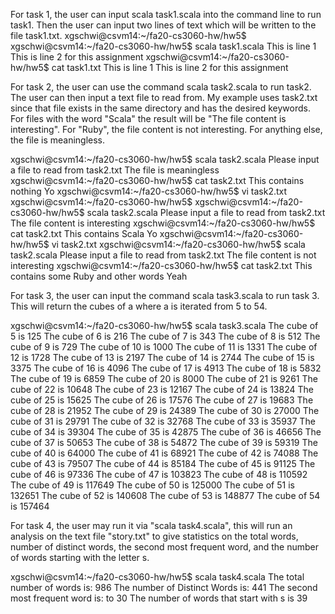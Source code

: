 For task 1, the user can input scala task1.scala into the command line to run task1. Then the user can input two lines of text which will be written to the file task1.txt.
xgschwi@csvm14:~/fa20-cs3060-hw/hw5$ xgschwi@csvm14:~/fa20-cs3060-hw/hw5$ scala task1.scala
This is line 1
This is line 2 for this assignment
xgschwi@csvm14:~/fa20-cs3060-hw/hw5$ cat task1.txt
This is line 1
This is line 2 for this assignment



For task 2, the user can use the command scala task2.scala to run task2. The user can then input a text file to read from. My example uses task2.txt since that file exists in the same directory and has the desired keywords. For files with the word "Scala" the result will be "The file content is interesting". For "Ruby", the file content is not interesting. For anything else, the file is meaningless.

xgschwi@csvm14:~/fa20-cs3060-hw/hw5$ scala task2.scala
Please input a file to read from
task2.txt
The file is meaningless
xgschwi@csvm14:~/fa20-cs3060-hw/hw5$ cat task2.txt
This contains
nothing
Yo
xgschwi@csvm14:~/fa20-cs3060-hw/hw5$ vi task2.txt
xgschwi@csvm14:~/fa20-cs3060-hw/hw5$ xgschwi@csvm14:~/fa20-cs3060-hw/hw5$ scala task2.scala
Please input a file to read from
task2.txt
The file content is interesting
xgschwi@csvm14:~/fa20-cs3060-hw/hw5$ cat task2.txt
This contains
Scala
Yo
xgschwi@csvm14:~/fa20-cs3060-hw/hw5$ vi task2.txt
xgschwi@csvm14:~/fa20-cs3060-hw/hw5$ scala task2.scala
Please input a file to read from
task2.txt
The file content is not interesting
xgschwi@csvm14:~/fa20-cs3060-hw/hw5$ cat task2.txt
This contains some Ruby
and other words
Yeah


For task 3, the user can input the command scala task3.scala to run task 3. This will return the cubes of a where a is iterated from 5 to 54.


xgschwi@csvm14:~/fa20-cs3060-hw/hw5$ scala task3.scala
The cube of 5 is 125
The cube of 6 is 216
The cube of 7 is 343
The cube of 8 is 512
The cube of 9 is 729
The cube of 10 is 1000
The cube of 11 is 1331
The cube of 12 is 1728
The cube of 13 is 2197
The cube of 14 is 2744
The cube of 15 is 3375
The cube of 16 is 4096
The cube of 17 is 4913
The cube of 18 is 5832
The cube of 19 is 6859
The cube of 20 is 8000
The cube of 21 is 9261
The cube of 22 is 10648
The cube of 23 is 12167
The cube of 24 is 13824
The cube of 25 is 15625
The cube of 26 is 17576
The cube of 27 is 19683
The cube of 28 is 21952
The cube of 29 is 24389
The cube of 30 is 27000
The cube of 31 is 29791
The cube of 32 is 32768
The cube of 33 is 35937
The cube of 34 is 39304
The cube of 35 is 42875
The cube of 36 is 46656
The cube of 37 is 50653
The cube of 38 is 54872
The cube of 39 is 59319
The cube of 40 is 64000
The cube of 41 is 68921
The cube of 42 is 74088
The cube of 43 is 79507
The cube of 44 is 85184
The cube of 45 is 91125
The cube of 46 is 97336
The cube of 47 is 103823
The cube of 48 is 110592
The cube of 49 is 117649
The cube of 50 is 125000
The cube of 51 is 132651
The cube of 52 is 140608
The cube of 53 is 148877
The cube of 54 is 157464





For task 4, the user may run it via "scala task4.scala", this will run an analysis on the text file "story.txt" to give statistics on the total words, number of distinct words, the second most frequent word, and the number of words starting with the letter s.

xgschwi@csvm14:~/fa20-cs3060-hw/hw5$ scala task4.scala
The total number of words is: 986
The number of Distinct Words is: 441
The second most frequent word is: to 30
The number of words that start with s is 39
